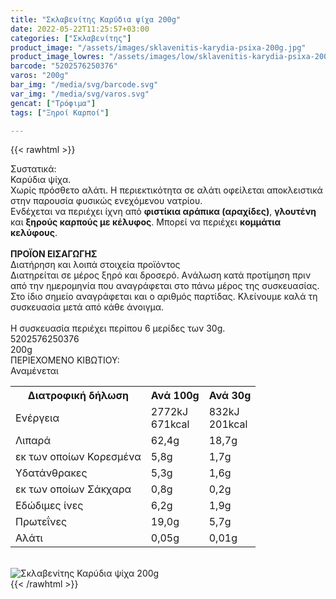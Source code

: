 ```yaml
---
title: "Σκλαβενίτης Καρύδια ψίχα 200g"
date: 2022-05-22T11:25:57+03:00
categories: ["Σκλαβενίτης"]
product_image: "/assets/images/sklavenitis-karydia-psixa-200g.jpg"
product_image_lowres: "/assets/images/low/sklavenitis-karydia-psixa-200g.jpg"
barcode: "5202576250376"
varos: "200g"
bar_img: "/media/svg/barcode.svg"
var_img: "/media/svg/varos.svg"
gencat: ["Τρόφιμα"]
tags: ["Ξηροί Καρποί"]

---
```

{{< rawhtml >}}

<div class="sload522"><div class="product"><div id="sistatika">Συστατικά:</div><div class="alltext">Καρύδια ψίχα.<br>Χωρίς πρόσθετο αλάτι. Η περιεκτικότητα σε αλάτι οφείλεται αποκλειστικά στην παρουσία φυσικώς ενεχόμενου νατρίου.<br>Ενδέχεται να περιέχει ίχνη από <b>φιστίκια αράπικα (αραχίδες)</b>, <b>γλουτένη</b> και <b>ξηρούς καρπούς με κέλυφος</b>. Μπορεί να περιέχει <b>κομμάτια κελύφους</b>.<br><br><b>ΠΡΟΪΟΝ ΕΙΣΑΓΩΓΗΣ</b></div><div id="loipa">Διατήρηση και λοιπά στοιχεία προϊόντος</div><div class="alltext">Διατηρείται σε μέρος ξηρό και δροσερό. Aνάλωση κατά προτίμηση πριν από την ημερομηνία που αναγράφεται στο πάνω μέρος της συσκευασίας. Στο ίδιο σημείο αναγράφεται και ο αριθμός παρτίδας. Κλείνουμε καλά τη συσκευασία μετά από κάθε άνοιγμα.<br><br>Η συσκευασία περιέχει περίπου 6 μερίδες των 30g.</div><div id="barcode"><div id="barimage1"></div><span id="bartext">5202576250376</span></div><div id="varos"><div id="varosimage1"></div><span id="varostext">200g</span></div><div id="kivotio">ΠΕΡΙΕΧΟΜΕΝΟ ΚΙΒΩΤΙΟΥ:<br>Αναμένεται</div><div class="tabout"><table id="diatable"><tbody><tr><th>Διατροφική δήλωση</th><th>Ανά 100g</th><th>Ανά 30g</th></tr><tr><td class="texr2">Ενέργεια</td><td class="texr">2772kJ<br>671kcal</td><td class="texr">832kJ<br>201kcal</td></tr><tr><td class="texr2">Λιπαρά</td><td class="texr">62,4g</td><td class="texr">18,7g</td></tr><tr><td class="gray">εκ των οποίων Κορεσµένα</td><td class="gray2">5,8g</td><td class="gray2">1,7g</td></tr><tr><td class="texr2">Yδατάνθρακες</td><td class="texr">5,3g</td><td class="texr">1,6g</td></tr><tr><td class="gray">εκ των οποίων Σάκχαρα</td><td class="gray2">0,8g</td><td class="gray2">0,2g</td></tr><tr><td class="texr2">Eδώδιμες ίνες</td><td class="texr">6,2g</td><td class="texr">1,9g</td></tr><tr><td class="texr2">Πρωτεΐνες</td><td class="texr">19,0g</td><td class="texr">5,7g</td></tr><tr><td class="texr2">Αλάτι</td><td class="texr">0,05g</td><td class="texr">0,01g</td></tr></tbody></table></div><br><div class="pimg"><img alt="Σκλαβενίτης Καρύδια ψίχα 200g" title="Σκλαβενίτης Καρύδια ψίχα 200g" src="/assets/images/sklavenitis-karydia-psixa-200g.jpg"></div></div></div>
{{< /rawhtml >}}


